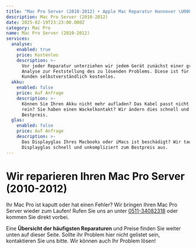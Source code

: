 ```yaml
---
title: "Mac Pro Server (2010-2012) ‣ Apple Mac Reparatur Hannover \U0001F6E0️ Mac Werkstatt"
description: Mac Pro Server (2010-2012)
date: 2025-02-19T23:23:00.000Z
category: Mac Pro
name: Mac Pro Server (2010-2012)
services:
  analyse:
    enabled: true
    price: Kostenlos
    description: >-
      Vor jeder Reparatur unterziehen wir jedem Gerät zunächst einer gründlichen
      Analyse zur Feststellung des zu lösenden Problems. Diese ist für unsere
      Kunden selbstverständlich kostenlos.
  akku:
    enabled: false
    price: Auf Anfrage
    description: >-
      Können Sie Ihren Akku nicht mehr aufladen? Das Kabel passt nicht mehr ganz
      rein? Sie haben einen Wackelkontakt? Wir ändern dies schnell und zum
      Bestpreis.
  glas:
    enabled: false
    price: Auf Anfrage
    description: >-
      Das Displayglas Ihres Macbooks oder iMacs ist beschädigt? Wir tauschen das
      Displayglas schnell und unkompliziert zum Bestpreis aus.
---
```

# Wir reparieren Ihren Mac Pro Server (2010-2012)

Ihr Mac Pro ist kaputt oder hat einen Fehler? Wir bringen Ihren Mac Pro Server wieder zum Laufen! Rufen Sie uns an unter [0511-34082318](tel:051134082318) oder kommen Sie direkt vorbei.

Eine **Übersicht der häufigsten Reparaturen** und Preise finden Sie weiter unten auf dieser Seite. Sollte ihr Problem hier nicht gelistet sein, kontaktieren Sie uns bitte. Wir können auch Ihr Problem lösen!
